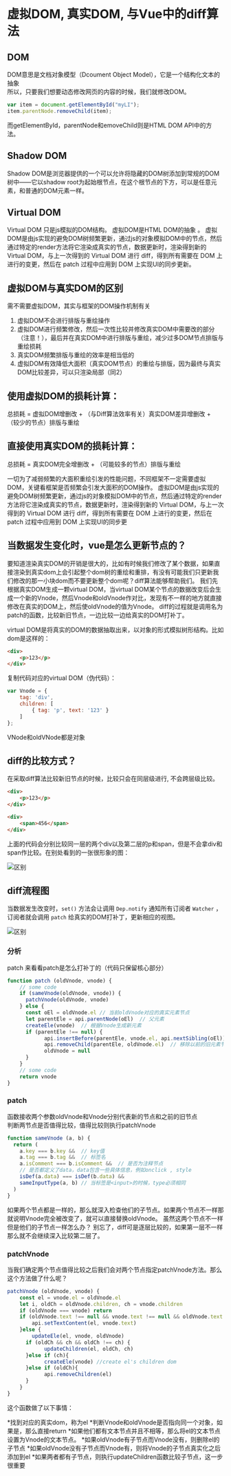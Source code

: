 # 虚拟DOM, 真实DOM, 与Vue中的diff算法

## DOM

DOM意思是文档对象模型（Dcoument Object Model），它是一个结构化文本的抽象  
所以，只要我们想要动态修改网页的内容的时候，我们就修改DOM。  

```javascript
var item = document.getElementById("myLI");
item.parentNode.removeChild(item);
```

而getElementById，parentNode和emoveChild则是HTML DOM API中的方法。

## Shadow DOM

Shadow DOM是浏览器提供的一个可以允许将隐藏的DOM树添加到常规的DOM树中——它以shadow root为起始根节点，在这个根节点的下方，可以是任意元素，和普通的DOM元素一样。

## Virtual DOM

Virtual DOM 只是js模拟的DOM结构。 虚拟DOM是HTML DOM的抽象 。
虚拟DOM是由js实现的避免DOM树频繁更新，通过js的对象模拟DOM中的节点，然后通过特定的render方法将它渲染成真实的节点，数据更新时，渲染得到新的 Virtual DOM，与上一次得到的 Virtual DOM 进行 diff，得到所有需要在 DOM 上进行的变更，然后在 patch 过程中应用到 DOM 上实现UI的同步更新。  

## 虚拟DOM与真实DOM的区别

需不需要虚拟DOM，其实与框架的DOM操作机制有关  

1. 虚拟DOM不会进行排版与重绘操作
2. 虚拟DOM进行频繁修改，然后一次性比较并修改真实DOM中需要改的部分（注意！），最后并在真实DOM中进行排版与重绘，减少过多DOM节点排版与重绘损耗
3. 真实DOM频繁排版与重绘的效率是相当低的
4. 虚拟DOM有效降低大面积（真实DOM节点）的重绘与排版，因为最终与真实DOM比较差异，可以只渲染局部（同2）


## 使用虚拟DOM的损耗计算：

总损耗 = 虚拟DOM增删改 + （与Diff算法效率有关）真实DOM差异增删改 + （较少的节点）排版与重绘

## 直接使用真实DOM的损耗计算：

总损耗 = 真实DOM完全增删改 + （可能较多的节点）排版与重绘

一切为了减弱频繁的大面积重绘引发的性能问题，不同框架不一定需要虚拟DOM，关键看框架是否频繁会引发大面积的DOM操作。
虚拟DOM是由js实现的避免DOM树频繁更新，通过js的对象模拟DOM中的节点，然后通过特定的render方法将它渲染成真实的节点，数据更新时，渲染得到新的 Virtual DOM，与上一次得到的 Virtual DOM 进行 diff，得到所有需要在 DOM 上进行的变更，然后在 patch 过程中应用到 DOM 上实现UI的同步更


## 当数据发生变化时，vue是怎么更新节点的？

要知道渲染真实DOM的开销是很大的，比如有时候我们修改了某个数据，如果直接渲染到真实dom上会引起整个dom树的重绘和重排，有没有可能我们只更新我们修改的那一小块dom而不要更新整个dom呢？diff算法能够帮助我们。
我们先根据真实DOM生成一颗virtual DOM，当virtual DOM某个节点的数据改变后会生成一个新的Vnode，然后Vnode和oldVnode作对比，发现有不一样的地方就直接修改在真实的DOM上，然后使oldVnode的值为Vnode。
diff的过程就是调用名为patch的函数，比较新旧节点，一边比较一边给真实的DOM打补丁。

virtual DOM是将真实的DOM的数据抽取出来，以对象的形式模拟树形结构。比如dom是这样的：

```html
<div>
    <p>123</p>
</div>
```
复制代码对应的virtual DOM（伪代码）：

```javascript
var Vnode = {
    tag: 'div',
    children: [
        { tag: 'p', text: '123' }
    ]
};
```
VNode和oldVNode都是对象  

## diff的比较方式？

在采取diff算法比较新旧节点的时候，比较只会在同层级进行, 不会跨层级比较。

```html
<div>
    <p>123</p>
</div>

<div>
    <span>456</span>
</div>
```

上面的代码会分别比较同一层的两个div以及第二层的p和span，但是不会拿div和span作比较。在别处看到的一张很形象的图：

![区别](https://raw.githubusercontent.com/mactanxin/xin-vue-blog/master/src/statics/images/diff-b4.png "")

## diff流程图

当数据发生改变时，`set()` 方法会让调用 `Dep.notify` 通知所有订阅者 `Watcher` ，订阅者就会调用 `patch` 给真实的DOM打补丁，更新相应的视图。

![区别](https://raw.githubusercontent.com/mactanxin/xin-vue-blog/master/src/statics/images/diff.png "")

### 分析

patch
来看看patch是怎么打补丁的（代码只保留核心部分）

```javascript
function patch (oldVnode, vnode) {
    // some code
    if (sameVnode(oldVnode, vnode)) {
      patchVnode(oldVnode, vnode)
    } else {
      const oEl = oldVnode.el // 当前oldVnode对应的真实元素节点
      let parentEle = api.parentNode(oEl)  // 父元素
      createEle(vnode)  // 根据Vnode生成新元素
      if (parentEle !== null) {
            api.insertBefore(parentEle, vnode.el, api.nextSibling(oEl)) // 将新元素添加进父元素
            api.removeChild(parentEle, oldVnode.el)  // 移除以前的旧元素节点
            oldVnode = null
      }
    }
    // some code 
    return vnode
}
```

### patch
函数接收两个参数oldVnode和Vnode分别代表新的节点和之前的旧节点  
判断两节点是否值得比较，值得比较则执行patchVnode  

```javascript
function sameVnode (a, b) {
  return (
    a.key === b.key &&  // key值
    a.tag === b.tag &&  // 标签名
    a.isComment === b.isComment &&  // 是否为注释节点
    // 是否都定义了data，data包含一些具体信息，例如onclick , style
    isDef(a.data) === isDef(b.data) &&  
    sameInputType(a, b) // 当标签是<input>的时候，type必须相同
  )
}
```


如果两个节点都是一样的，那么就深入检查他们的子节点。如果两个节点不一样那就说明Vnode完全被改变了，就可以直接替换oldVnode。
虽然这两个节点不一样但是他们的子节点一样怎么办？
别忘了，diff可是逐层比较的，如果第一层不一样那么就不会继续深入比较第二层了。


### patchVnode

当我们确定两个节点值得比较之后我们会对两个节点指定patchVnode方法。那么这个方法做了什么呢？

```javascript
patchVnode (oldVnode, vnode) {
    const el = vnode.el = oldVnode.el
    let i, oldCh = oldVnode.children, ch = vnode.children
    if (oldVnode === vnode) return
    if (oldVnode.text !== null && vnode.text !== null && oldVnode.text !== vnode.text) {
        api.setTextContent(el, vnode.text)
    }else {
        updateEle(el, vnode, oldVnode)
      if (oldCh && ch && oldCh !== ch) {
            updateChildren(el, oldCh, ch)
      }else if (ch){
            createEle(vnode) //create el's children dom
      }else if (oldCh){
            api.removeChildren(el)
      }
    }
}
```

这个函数做了以下事情：

*找到对应的真实dom，称为el
*判断Vnode和oldVnode是否指向同一个对象，如果是，那么直接return
*如果他们都有文本节点并且不相等，那么将el的文本节点设置为Vnode的文本节点。
*如果oldVnode有子节点而Vnode没有，则删除el的子节点
*如果oldVnode没有子节点而Vnode有，则将Vnode的子节点真实化之后添加到el
*如果两者都有子节点，则执行updateChildren函数比较子节点，这一步很重要
